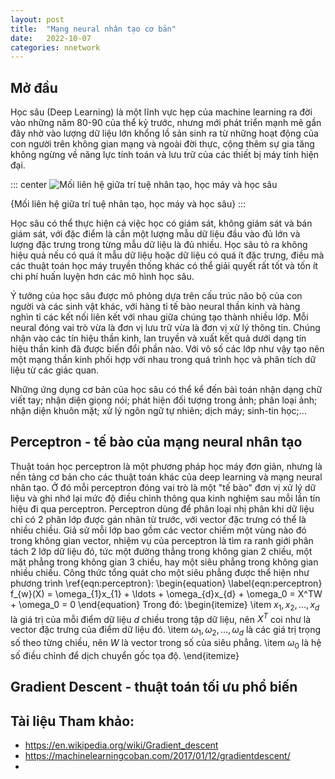 ```yaml
---
layout: post
title:  "Mạng neural nhân tạo cơ bản"
date:   2022-10-07
categories: nnetwork
---
```


## Mở đầu

Học sâu (Deep Learning) là một lĩnh vực hẹp của machine learning ra đời vào những năm 80-90 của thể kỷ trước,
nhưng mới phát triển mạnh mẽ gần đây nhờ vào lượng dữ liệu lớn khổng lồ sản sinh ra từ những hoạt động của con người trên không gian mạng và ngoài đời thực,
cộng thêm sự gia tăng không ngừng về năng lực tính toán và lưu trữ của các thiết bị máy tính hiện đại.

::: center
![Mối liên hệ giữa trí tuệ nhân tạo, học máy và học sâu](https://editor.analyticsvidhya.com/uploads/945011.png)

{Mối liên hệ giữa trí tuệ nhân tạo, học máy và học sâu}
:::


Học sâu có thể thực hiện cả việc học có giám sát, không giám sát và bán giám sát,
với đặc điểm là cần một lượng mẫu dữ liệu đầu vào đủ lớn và lượng đặc trưng trong từng mẫu dữ liệu là đủ nhiều.
Học sâu tỏ ra không hiệu quả nếu có quá ít mẫu dữ liệu hoặc dữ liệu có quá ít đặc trưng, điều mà các thuật toán học máy truyền thống khác có thể giải quyết rất tốt và tốn ít chi phí huấn luyện hơn các mô hình học sâu.

Ý tưởng của học sâu được mô phỏng dựa trên cấu trúc não bộ của con người và các sinh vật khác, với hàng tỉ tế bào neural thần kinh và hàng nghìn tỉ các kết nối liên kết với nhau giữa chúng tạo thành nhiều lớp.
Mỗi neural đóng vai trò vừa là đơn vị lưu trữ vừa là đơn vị xử lý thông tin. Chúng nhận vào các tín hiệu thần kinh, lan truyền và xuất kết quả dưới dạng tín hiệu thần kinh đã được biến đổi phần nào.
Với vô số các lớp như vậy tạo nên một mạng thần kinh phối hợp với nhau trong quá trình học và phân tích dữ liệu từ các giác quan.

Những ứng dụng cơ bản của học sâu có thể kể đến bài toán nhận dạng chữ viết tay; nhận diện giọng nói; phát hiện đối tượng trong ảnh; phân loại ảnh; nhận diện khuôn mặt;
xử lý ngôn ngữ tự nhiên; dịch máy; sinh-tin học;...

## Perceptron - tế bào của mạng neural nhân tạo
Thuật toán học perceptron là một phương pháp học máy đơn giản, nhưng là nền tảng cơ bản cho các thuật toán khác của deep learning và mạng neural nhân tạo.
Ở đó mỗi perceptron đóng vai trò là một "tế bào" đơn vị xử lý dữ liệu và ghi nhớ lại mức độ điều chỉnh thông qua kinh nghiệm sau mỗi lần tín hiệu đi qua perceptron.
Perceptron dùng để phân loại nhị phân khi dữ liệu chỉ có 2 phân lớp được gán nhãn từ trước, với vector đặc trưng có thể là nhiều chiều.
Giả sử mỗi lớp bao gồm các vector chiếm một vùng nào đó trong không gian vector, nhiệm vụ của perceptron là tìm ra ranh giới phân tách 2 lớp dữ liệu đó,
tức một đường thẳng trong không gian 2 chiều, một mặt phẳng trong không gian 3 chiều, hay một siêu phẳng trong không gian nhiều chiều.
Công thức tổng quát cho một siêu phẳng được thể hiện như phương trình \ref{eqn:perceptron}:
\begin{equation}
    \label{eqn:perceptron}
    f_{w}(X) = \omega_{1}x_{1} + \ldots + \omega_{d}x_{d} + \omega_0 = X^TW +  \omega_0 = 0
\end{equation}
Trong đó:
\begin{itemize}
    \item $x_1, x_2, \ldots,x_d$ là giá trị của mỗi điểm dữ liệu $d$ chiều trong tập dữ liệu, nên $X^T$ coi như là vector đặc trưng của điểm dữ liệu đó.
    \item $\omega_1, \omega_2, \ldots,\omega_d$ là các giá trị trọng số theo từng chiều, nên $W$ là vector trong số của siêu phẳng.
    \item $\omega_0$ là hệ số điều chỉnh để dịch chuyển gốc tọa độ.
\end{itemize}

## Gradient Descent - thuật toán tối ưu phổ biến

## Tài liệu Tham khảo:
+ https://en.wikipedia.org/wiki/Gradient_descent
+ https://machinelearningcoban.com/2017/01/12/gradientdescent/
+ 